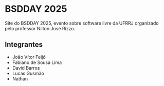 # BSDDAY 2025

Site do BSDDAY 2025, evento sobre software livre da UFRRJ organizado pelo professor Nilton José Rizzo.

## Integrantes

- João Vítor Feijó
- Fabiano de Sousa Lima
- David Barros
- Lucas Gusmão
- Nathan